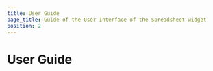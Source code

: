 ```yaml
---
title: User Guide
page_title: Guide of the User Interface of the Spreadsheet widget
position: 2
---
```


# User Guide
